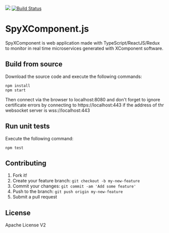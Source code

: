 [![](http://slack.xcomponent.com/badge.svg)](http://slack.xcomponent.com/)
[![Build Status](https://travis-ci.org/xcomponent/SpyXComponent.js.svg?branch=master)](https://travis-ci.org/xcomponent/SpyXComponent.js)

# SpyXComponent.js

SpyXComponent is web application made with TypeScript/ReactJS/Redux to monitor in real time microservices generated with XComponent software.

## Build from source
Download the source code and execute the following commands:
``` 
npm install
npm start
```
Then connect via the browser to localhost:8080 and don't forget to ignore certificate errors by connecting to https://localhost:443 if the address of thr websocket server is wss://localhost:443
## Run unit tests
Execute the following command:
``` 
npm test
```

## Contributing
1. Fork it!
2. Create your feature branch: `git checkout -b my-new-feature`
3. Commit your changes: `git commit -am 'Add some feature'`
4. Push to the branch: `git push origin my-new-feature`
5. Submit a pull request

## License
Apache License V2
